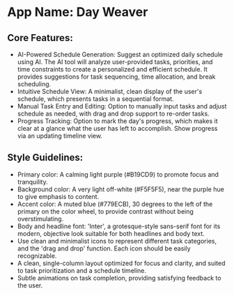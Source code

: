 # **App Name**: Day Weaver

## Core Features:

- AI-Powered Schedule Generation: Suggest an optimized daily schedule using AI. The AI tool will analyze user-provided tasks, priorities, and time constraints to create a personalized and efficient schedule. It provides suggestions for task sequencing, time allocation, and break scheduling.
- Intuitive Schedule View: A minimalist, clean display of the user's schedule, which presents tasks in a sequential format.
- Manual Task Entry and Editing: Option to manually input tasks and adjust schedule as needed, with drag and drop support to re-order tasks.
- Progress Tracking: Option to mark the day's progress, which makes it clear at a glance what the user has left to accomplish. Show progress via an updating timeline view.

## Style Guidelines:

- Primary color: A calming light purple (#B19CD9) to promote focus and tranquility.
- Background color: A very light off-white (#F5F5F5), near the purple hue to give emphasis to content.
- Accent color: A muted blue (#779ECB), 30 degrees to the left of the primary on the color wheel, to provide contrast without being overstimulating.
- Body and headline font: 'Inter', a grotesque-style sans-serif font for its modern, objective look suitable for both headlines and body text.
- Use clean and minimalist icons to represent different task categories, and the 'drag and drop' function. Each icon should be easily recognizable.
- A clean, single-column layout optimized for focus and clarity, and suited to task prioritization and a schedule timeline.
- Subtle animations on task completion, providing satisfying feedback to the user.
